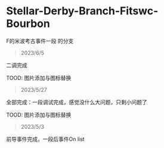 # Stellar-Derby-Branch-Fitswc-Bourbon

F的米波考古事件一段 的分支

> 2023/6/5

二调完成

TOOD: 图片添加与图标替换

> 2023/5/27

全部完成：一段调试完成，感觉没什么大问题，只剩小问题了

TOOD: 图片添加与图标替换

> 2023/5/3

前导事件完成，一段后事件On list
